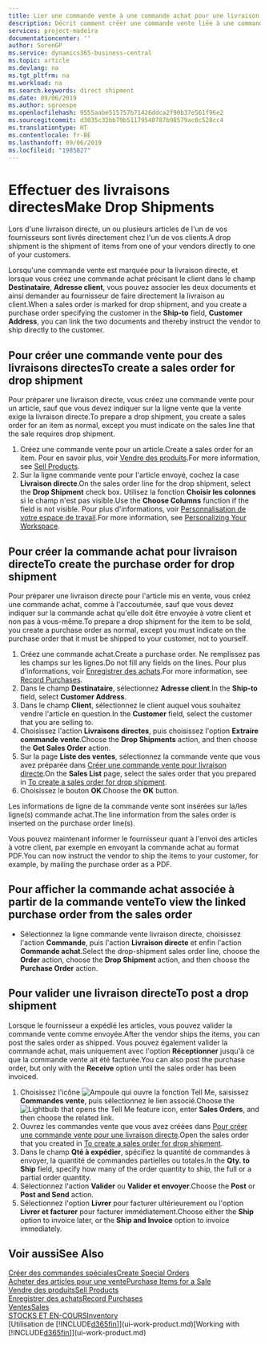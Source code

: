```yaml
---
title: Lier une commande vente à une commande achat pour une livraison directe | Microsoft Docs
description: Décrit comment créer une commande vente liée à une commande achat pour permettre la livraison directe du fournisseur au client.
services: project-madeira
documentationcenter: ''
author: SorenGP
ms.service: dynamics365-business-central
ms.topic: article
ms.devlang: na
ms.tgt_pltfrm: na
ms.workload: na
ms.search.keywords: direct shipment
ms.date: 09/06/2019
ms.author: sgroespe
ms.openlocfilehash: 9555aabe515757b71426ddca2f90b37e561f96e2
ms.sourcegitcommit: d3035c32bb79b51179540787b98579ac0c528cc4
ms.translationtype: HT
ms.contentlocale: fr-BE
ms.lasthandoff: 09/06/2019
ms.locfileid: "1985827"
---
```

# <a name="make-drop-shipments"></a><span data-ttu-id="53f11-103">Effectuer des livraisons directes</span><span class="sxs-lookup"><span data-stu-id="53f11-103">Make Drop Shipments</span></span>
<span data-ttu-id="53f11-104">Lors d'une livraison directe, un ou plusieurs articles de l'un de vos fournisseurs sont livrés directement chez l'un de vos clients.</span><span class="sxs-lookup"><span data-stu-id="53f11-104">A drop shipment is the shipment of items from one of your vendors directly to one of your customers.</span></span>

<span data-ttu-id="53f11-105">Lorsqu'une commande vente est marquée pour la livraison directe, et lorsque vous créez une commande achat précisant le client dans le champ **Destinataire**, **Adresse client**, vous pouvez associer les deux documents et ainsi demander au fournisseur de faire directement la livraison au client.</span><span class="sxs-lookup"><span data-stu-id="53f11-105">When a sales order is marked for drop shipment, and you create a purchase order specifying the customer in the **Ship-to** field, **Customer Address**, you can link the two documents and thereby instruct the vendor to ship directly to the customer.</span></span>

## <a name="to-create-a-sales-order-for-drop-shipment"></a><span data-ttu-id="53f11-106">Pour créer une commande vente pour des livraisons directes</span><span class="sxs-lookup"><span data-stu-id="53f11-106">To create a sales order for drop shipment</span></span>
<span data-ttu-id="53f11-107">Pour préparer une livraison directe, vous créez une commande vente pour un article, sauf que vous devez indiquer sur la ligne vente que la vente exige la livraison directe.</span><span class="sxs-lookup"><span data-stu-id="53f11-107">To prepare a drop shipment, you create a sales order for an item as normal, except you must indicate on the sales line that the sale requires drop shipment.</span></span>

1. <span data-ttu-id="53f11-108">Créez une commande vente pour un article.</span><span class="sxs-lookup"><span data-stu-id="53f11-108">Create a sales order for an item.</span></span> <span data-ttu-id="53f11-109">Pour en savoir plus, voir [Vendre des produits](sales-how-sell-products.md).</span><span class="sxs-lookup"><span data-stu-id="53f11-109">For more information, see [Sell Products](sales-how-sell-products.md).</span></span>
2. <span data-ttu-id="53f11-110">Sur la ligne commande vente pour l'article envoyé, cochez la case **Livraison directe**.</span><span class="sxs-lookup"><span data-stu-id="53f11-110">On the sales order line for the drop shipment, select the **Drop Shipment** check box.</span></span> <span data-ttu-id="53f11-111">Utilisez la fonction **Choisir les colonnes** si le champ n'est pas visible.</span><span class="sxs-lookup"><span data-stu-id="53f11-111">Use the **Choose Columns** function if the field is not visible.</span></span> <span data-ttu-id="53f11-112">Pour plus d'informations, voir [Personnalisation de votre espace de travail](ui-personalization-user.md).</span><span class="sxs-lookup"><span data-stu-id="53f11-112">For more information, see [Personalizing Your Workspace](ui-personalization-user.md).</span></span>

## <a name="to-create-the-purchase-order-for-drop-shipment"></a><span data-ttu-id="53f11-113">Pour créer la commande achat pour livraison directe</span><span class="sxs-lookup"><span data-stu-id="53f11-113">To create the purchase order for drop shipment</span></span>
<span data-ttu-id="53f11-114">Pour préparer une livraison directe pour l'article mis en vente, vous créez une commande achat, comme à l'accoutumée, sauf que vous devez indiquer sur la commande achat qu'elle doit être envoyée à votre client et non pas à vous-même.</span><span class="sxs-lookup"><span data-stu-id="53f11-114">To prepare a drop shipment for the item to be sold, you create a purchase order as normal, except you must indicate on the purchase order that it must be shipped to your customer, not to yourself.</span></span>

1. <span data-ttu-id="53f11-115">Créez une commande achat.</span><span class="sxs-lookup"><span data-stu-id="53f11-115">Create a purchase order.</span></span> <span data-ttu-id="53f11-116">Ne remplissez pas les champs sur les lignes.</span><span class="sxs-lookup"><span data-stu-id="53f11-116">Do not fill any fields on the lines.</span></span> <span data-ttu-id="53f11-117">Pour plus d'informations, voir [Enregistrer des achats](purchasing-how-record-purchases.md).</span><span class="sxs-lookup"><span data-stu-id="53f11-117">For more information, see [Record Purchases](purchasing-how-record-purchases.md).</span></span>
2. <span data-ttu-id="53f11-118">Dans le champ **Destinataire**, sélectionnez **Adresse client**.</span><span class="sxs-lookup"><span data-stu-id="53f11-118">In the **Ship-to** field, select **Customer Address**.</span></span>
3. <span data-ttu-id="53f11-119">Dans le champ **Client**, sélectionnez le client auquel vous souhaitez vendre l'article en question.</span><span class="sxs-lookup"><span data-stu-id="53f11-119">In the **Customer** field, select the customer that you are selling to.</span></span>
3. <span data-ttu-id="53f11-120">Choisissez l'action **Livraisons directes**, puis choisissez l'option **Extraire commande vente**.</span><span class="sxs-lookup"><span data-stu-id="53f11-120">Choose the **Drop Shipments** action, and then choose the **Get Sales Order** action.</span></span>
4. <span data-ttu-id="53f11-121">Sur la page **Liste des ventes**, sélectionnez la commande vente que vous avez préparée dans [Créer une commande vente pour livraison directe](sales-how-drop-shipment.md#to-create-a-sales-order-for-drop-shipment).</span><span class="sxs-lookup"><span data-stu-id="53f11-121">On the **Sales List** page, select the sales order that you prepared in [To create a sales order for drop shipment](sales-how-drop-shipment.md#to-create-a-sales-order-for-drop-shipment).</span></span>
5. <span data-ttu-id="53f11-122">Choisissez le bouton **OK**.</span><span class="sxs-lookup"><span data-stu-id="53f11-122">Choose the **OK** button.</span></span>

<span data-ttu-id="53f11-123">Les informations de ligne de la commande vente sont insérées sur la/les ligne(s) commande achat.</span><span class="sxs-lookup"><span data-stu-id="53f11-123">The line information from the sales order is inserted on the purchase order line(s).</span></span>

<span data-ttu-id="53f11-124">Vous pouvez maintenant informer le fournisseur quant à l'envoi des articles à votre client, par exemple en envoyant la commande achat au format PDF.</span><span class="sxs-lookup"><span data-stu-id="53f11-124">You can now instruct the vendor to ship the items to your customer, for example, by mailing the purchase order as a PDF.</span></span>     

## <a name="to-view-the-linked-purchase-order-from-the-sales-order"></a><span data-ttu-id="53f11-125">Pour afficher la commande achat associée à partir de la commande vente</span><span class="sxs-lookup"><span data-stu-id="53f11-125">To view the linked purchase order from the sales order</span></span>
* <span data-ttu-id="53f11-126">Sélectionnez la ligne commande vente livraison directe, choisissez l'action **Commande**, puis l'action **Livraison directe** et enfin l'action **Commande achat**.</span><span class="sxs-lookup"><span data-stu-id="53f11-126">Select the drop-shipment sales order line, choose the **Order** action, choose the **Drop Shipment** action, and then choose the **Purchase Order** action.</span></span>

## <a name="to-post-a-drop-shipment"></a><span data-ttu-id="53f11-127">Pour valider une livraison directe</span><span class="sxs-lookup"><span data-stu-id="53f11-127">To post a drop shipment</span></span>
<span data-ttu-id="53f11-128">Lorsque le fournisseur a expédié les articles, vous pouvez valider la commande vente comme envoyée.</span><span class="sxs-lookup"><span data-stu-id="53f11-128">After the vendor ships the items, you can post the sales order as shipped.</span></span> <span data-ttu-id="53f11-129">Vous pouvez également valider la commande achat, mais uniquement avec l'option **Réceptionner** jusqu'à ce que la commande vente ait été facturée.</span><span class="sxs-lookup"><span data-stu-id="53f11-129">You can also post the purchase order, but only with the **Receive** option until the sales order has been invoiced.</span></span>

1. <span data-ttu-id="53f11-130">Choisissez l'icône ![Ampoule qui ouvre la fonction Tell Me](media/ui-search/search_small.png "Dites-moi ce que vous voulez faire"), saisissez **Commandes vente**, puis sélectionnez le lien associé.</span><span class="sxs-lookup"><span data-stu-id="53f11-130">Choose the ![Lightbulb that opens the Tell Me feature](media/ui-search/search_small.png "Tell me what you want to do") icon, enter **Sales Orders**, and then choose the related link.</span></span>
2. <span data-ttu-id="53f11-131">Ouvrez les commandes vente que vous avez créées dans [Pour créer une commande vente pour une livraison directe]().</span><span class="sxs-lookup"><span data-stu-id="53f11-131">Open the sales order that you created in [To create a sales order for drop shipment]().</span></span>
3. <span data-ttu-id="53f11-132">Dans le champ **Qté à expédier**, spécifiez la quantité de commandes à envoyer, la quantité de commandes partielles ou totales.</span><span class="sxs-lookup"><span data-stu-id="53f11-132">In the **Qty. to Ship** field, specify how many of the order quantity to ship, the full or a partial order quantity.</span></span>
4. <span data-ttu-id="53f11-133">Sélectionnez l'action **Valider** ou **Valider et envoyer**.</span><span class="sxs-lookup"><span data-stu-id="53f11-133">Choose the **Post** or **Post and Send** action.</span></span>
5. <span data-ttu-id="53f11-134">Sélectionnez l'option **Livrer** pour facturer ultérieurement ou l'option **Livrer et facturer** pour facturer immédiatement.</span><span class="sxs-lookup"><span data-stu-id="53f11-134">Choose either the **Ship** option to invoice later, or the **Ship and Invoice** option to invoice immediately.</span></span>

## <a name="see-also"></a><span data-ttu-id="53f11-135">Voir aussi</span><span class="sxs-lookup"><span data-stu-id="53f11-135">See Also</span></span>
[<span data-ttu-id="53f11-136">Créer des commandes spéciales</span><span class="sxs-lookup"><span data-stu-id="53f11-136">Create Special Orders</span></span>](sales-how-to-create-special-orders.md)  
[<span data-ttu-id="53f11-137">Acheter des articles pour une vente</span><span class="sxs-lookup"><span data-stu-id="53f11-137">Purchase Items for a Sale</span></span>](purchasing-how-purchase-products-sale.md)  
[<span data-ttu-id="53f11-138">Vendre des produits</span><span class="sxs-lookup"><span data-stu-id="53f11-138">Sell Products</span></span>](sales-how-sell-products.md)  
[<span data-ttu-id="53f11-139">Enregistrer des achats</span><span class="sxs-lookup"><span data-stu-id="53f11-139">Record Purchases</span></span>](purchasing-how-record-purchases.md)  
[<span data-ttu-id="53f11-140">Ventes</span><span class="sxs-lookup"><span data-stu-id="53f11-140">Sales</span></span>](sales-manage-sales.md)  
[<span data-ttu-id="53f11-141">STOCKS ET EN-COURS</span><span class="sxs-lookup"><span data-stu-id="53f11-141">Inventory</span></span>](inventory-manage-inventory.md)  
<span data-ttu-id="53f11-142">[Utilisation de [!INCLUDE[d365fin](includes/d365fin_md.md)]](ui-work-product.md)</span><span class="sxs-lookup"><span data-stu-id="53f11-142">[Working with [!INCLUDE[d365fin](includes/d365fin_md.md)]](ui-work-product.md)</span></span>
